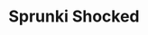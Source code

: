 ---
slug: sprunki-shocked-2220
title: Sprunki Shocked
description: "Sprunki Shocked is an exciting online game. Play for free directly in your browser!"
icon: /images/popular_mods/Sprunki Shocked.png
url: https://wowtbc.net/sprunkin/sprunki-shocked/index.html
previewImage: /images/popular_mods/Sprunki Shocked.png
type: popular mods

# SEO配置
seo:
  title: "Sprunki Shocked - Play Free Online Game | Fun Browser Games"
  description: "Sprunki Shocked - Play this fun online game for free in your browser. No download required!"
  ogImage: "/images/popular_mods/Sprunki Shocked.png"
  keywords: "sprunki-shocked-2220, online game, browser game, free game, popular mods game, play online"

videoUrls:
  - https://www.youtube.com/embed/example1
  - https://www.youtube.com/embed/example2

whyPlay:
  title: "Why Play Sprunki Shocked?"
  items:
    - "Immersive Gameplay: Sprunki Shocked offers an engaging and immersive gaming experience that will keep you entertained for hours"
    - "Challenging Levels: Test your skills with increasingly difficult challenges and obstacles"
    - "Beautiful Graphics: Enjoy stunning visuals and smooth animations that bring the game world to life"
    - "Regular Updates: New content and features are added regularly to keep the game fresh and exciting"
    - "Free to Play: Experience all the fun without spending a penny"
    - "Community Features: Connect with other players, share strategies, and compete for high scores"
    - "Cross-Platform: Play on any device with a web browser, no downloads required"

features:
  title: "Key Features of Sprunki Shocked"
  image: "/images/popular_mods/Sprunki Shocked.png"
  items:
    - "Intuitive Controls: Easy to learn controls make Sprunki Shocked accessible for players of all skill levels"
    - "Multiple Game Modes: Enjoy various gameplay options that provide different challenges and experiences"
    - "Character Customization: Personalize your gaming experience with unique characters and items"
    - "Achievement System: Complete special tasks to earn rewards and recognition"
    - "Leaderboards: Compete with players worldwide and see who can achieve the highest scores"

characteristics:
  title: "Game Characteristics"
  image: "/images/popular_mods/Sprunki Shocked.png"
  items:
    - "Genre: Popular mods game with elements of strategy and skill"
    - "Difficulty: Suitable for both casual gamers and those seeking a challenge"
    - "Play Time: Quick sessions or extended gameplay, depending on your preference"
    - "Art Style: Vibrant and engaging visuals that enhance the gaming experience"
    - "Sound Design: Immersive audio that complements the gameplay perfectly"

info: "Sprunki Shocked is an exciting online game that offers players a unique and engaging gaming experience. With its intuitive controls, stunning visuals, and challenging gameplay, Sprunki Shocked provides hours of entertainment for players of all ages and skill levels. Whether you're looking for a quick gaming session during a break or an extended play session, Sprunki Shocked delivers an immersive experience that will keep you coming back for more. The game features multiple levels of increasing difficulty, ensuring that players are constantly challenged as they progress. With regular updates adding new content and features, Sprunki Shocked remains fresh and exciting, providing endless entertainment options for its growing community of players."

howToPlayIntro: "Welcome to Sprunki Shocked! This guide will walk you through the basics and help you master the game. Whether you're a beginner or looking to improve your skills, these tips and instructions will enhance your gaming experience."

howToPlaySteps:
  - title: "Getting Started"
    description: "Begin your Sprunki Shocked adventure by familiarizing yourself with the controls. Use your keyboard or mouse to navigate through the game interface. The tutorial will guide you through the basic mechanics and help you understand the objectives."
  - title: "Understanding the Objectives"
    description: "In Sprunki Shocked, your main goal is to progress through levels by completing specific objectives. Each level presents unique challenges that require different strategies and approaches."
  - title: "Mastering the Controls"
    description: "Practice using the controls to improve your precision and reaction time. Sprunki Shocked requires quick reflexes and strategic thinking to overcome obstacles and defeat opponents."
  - title: "Utilizing Power-ups"
    description: "Collect power-ups throughout the game to enhance your abilities and overcome difficult challenges. Each power-up offers unique advantages that can be crucial for success."
  - title: "Developing Strategies"
    description: "As you progress in Sprunki Shocked, develop effective strategies for different scenarios. Analyze patterns, anticipate challenges, and adapt your approach to maximize your performance."

faq:
  title: "Frequently Asked Questions about Sprunki Shocked"
  items:
    - question: "Is Sprunki Shocked free to play?"
      answer: "Yes, Sprunki Shocked is completely free to play directly in your web browser. No downloads or purchases are required to enjoy the full game experience."
    - question: "Can I play Sprunki Shocked on mobile devices?"
      answer: "Yes, Sprunki Shocked is optimized for both desktop and mobile play. You can enjoy the game on any device with a web browser and internet connection."
    - question: "Are there any in-game purchases?"
      answer: "While Sprunki Shocked is free to play, there may be optional in-game purchases available for cosmetic items or additional features that don't affect core gameplay."
    - question: "How often is Sprunki Shocked updated?"
      answer: "The developers regularly update Sprunki Shocked with new content, features, and improvements based on player feedback and game performance."
    - question: "Can I play Sprunki Shocked offline?"
      answer: "Currently, Sprunki Shocked requires an internet connection to play as it's a browser-based online game."
    - question: "Is Sprunki Shocked suitable for children?"
      answer: "Yes, Sprunki Shocked is designed to be family-friendly and suitable for players of all ages."
    - question: "How do I report bugs or issues?"
      answer: "If you encounter any problems while playing Sprunki Shocked, you can report them through the game's support page or contact the developers directly through their website."
    - question: "Still Have Questions?"
      answer: "If you have additional questions about Sprunki Shocked that aren't covered in this FAQ, please visit our support center or contact our customer service team for assistance."
---